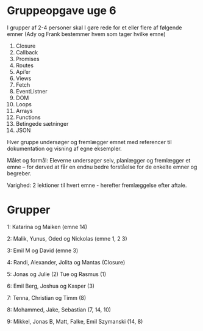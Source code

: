 # Gruppeopgave uge 6
I grupper af 2-4 personer skal I gøre rede for et eller flere af følgende emner (Ady og Frank bestemmer hvem som tager hvilke emne)
1.    Closure
2.    Callback
3.    Promises
4.    Routes
5.    Api’er
6.    Views
7.    Fetch
8.    EventListner
9.    DOM
10.   Loops
11.   Arrays
12.   Functions
13.   Betingede sætninger
14.   JSON

Hver gruppe undersøger og fremlægger emnet med referencer til dokumentation og visning af egne eksempler.

Målet og formål: Eleverne undersøger selv, planlægger og fremlægger et emne – for derved at får en endnu bedre forståelse for de enkelte emner og begreber.

Varighed: 2 lektioner til hvert emne - herefter fremlæggelse efter aftale.


# Grupper

1: Katarina og Maiken (emne 14)

2: Malik, Yunus, Oded og Nickolas (emne 1, 2 3)

3: Emil M og David (emne 3)

4: Randi, Alexander, Jolita og Mantas (Closure)

5: Jonas og Julie (2) Tue og Rasmus (1)

6: Emil Berg, Joshua og Kasper (3)

7: Tenna, Christian og Timm (8)

8:  Mohammed, Jake, Sebastian (7, 14, 10)

9:  Mikkel, Jonas B, Matt, Falke, Emil Szymanski (14, 8)
